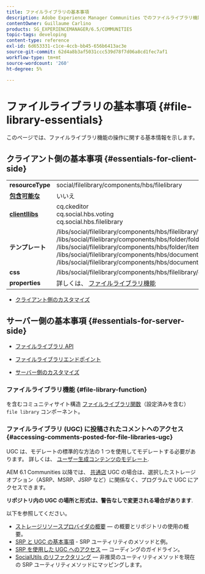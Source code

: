 ```yaml
---
title: ファイルライブラリの基本事項
description: Adobe Experience Manager Communities でのファイルライブラリ機能の操作に関する基本事項について説明します。
contentOwner: Guillaume Carlino
products: SG_EXPERIENCEMANAGER/6.5/COMMUNITIES
topic-tags: developing
content-type: reference
exl-id: 6d653331-c1ce-4ccb-bb45-656b6413ac3e
source-git-commit: 62d4a8b3af5031ccc539d78f7d06a8cd1fec7af1
workflow-type: tm+mt
source-wordcount: '260'
ht-degree: 5%

---
```


# ファイルライブラリの基本事項 {#file-library-essentials}

このページでは、ファイルライブラリ機能の操作に関する基本情報を示します。

## クライアント側の基本事項 {#essentials-for-client-side}

<table>
 <tbody>
  <tr>
   <td> <strong>resourceType</strong></td>
   <td>social/filelibrary/components/hbs/filelibrary</td>
  </tr>
  <tr>
   <td> <a href="scf.md#add-or-include-a-communities-component"><strong>包含可能な</strong></a></td>
   <td>いいえ</td>
  </tr>
  <tr>
   <td> <a href="clientlibs.md"><strong>clientllibs</strong></a></td>
   <td>cq.ckeditor<br /> cq.social.hbs.voting<br /> cq.social.hbs.filelibrary</td>
  </tr>
  <tr>
   <td> <strong>テンプレート</strong></td>
   <td> /libs/social/filelibrary/components/hbs/filelibrary/filelibrary.hbs<br /> /libs/social/filelibrary/components/hbs/folder/folder.hbs<br /> /libs/social/filelibrary/components/hbs/folder/item.hbs<br /> /libs/social/filelibrary/components/hbs/document/document.hbs<br /> /libs/social/filelibrary/components/hbs/document/item.hbs<br /> </td>
  </tr>
  <tr>
   <td> <strong>css</strong></td>
   <td> /libs/social/filelibrary/components/hbs/filelibrary/clientlibs/filelibrary.css</td>
  </tr>
  <tr>
   <td><strong> properties</strong></td>
   <td>詳しくは、 <a href="file-library.md">ファイルライブラリ機能</a></td>
  </tr>
 </tbody>
</table>

* [クライアント側のカスタマイズ](client-customize.md)

## サーバー側の基本事項 {#essentials-for-server-side}

* [ファイルライブラリ API](https://developer.adobe.com/experience-manager/reference-materials/6-5/javadoc/com/adobe/cq/social/filelibrary/client/api/package-summary.html)

* [ファイルライブラリエンドポイント](https://developer.adobe.com/experience-manager/reference-materials/6-5/javadoc/com/adobe/cq/social/filelibrary/client/endpoints/package-summary.html)

* [サーバー側のカスタマイズ](server-customize.md)

### ファイルライブラリ機能 {#file-library-function}

を含むコミュニティサイト構造 [ファイルライブラリ関数](functions.md#file-library-function)（設定済みを含む） `file library` コンポーネント。

### ファイルライブラリ (UGC) に投稿されたコメントへのアクセス {#accessing-comments-posted-for-file-libraries-ugc}

UGC は、モデレートの標準的な方法の 1 つを使用してモデレートする必要があります。
詳しくは、 [ユーザー生成コンテンツのモデレート](moderate-ugc.md).

AEM 6.1 Communities 以降では、 [共通店](working-with-srp.md) UGC の場合は、選択したストレージオプション（ASRP、MSRP、JSRP など）に関係なく、プログラムで UGC にアクセスできます。

**リポジトリ内の UGC の場所と形式は、警告なしで変更される場合があります**.

以下を参照してください。

* [ストレージリソースプロバイダの概要](srp.md)  — の概要とリポジトリの使用の概要。
* [SRP と UGC の基本事項](srp-and-ugc.md) - SRP ユーティリティのメソッドと例。
* [SRP を使用した UGC へのアクセス](accessing-ugc-with-srp.md)  — コーディングのガイドライン。
* [SocialUtils のリファクタリング](socialutils.md)  — 非推奨のユーティリティメソッドを現在の SRP ユーティリティメソッドにマッピングします。
